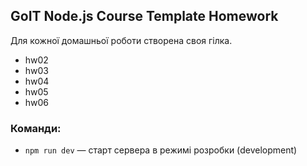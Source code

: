 ## GoIT Node.js Course Template Homework

Для кожної домашньої роботи створена своя гілка.

- hw02
- hw03
- hw04
- hw05
- hw06

### Команди:

- `npm run dev` &mdash; старт сервера в режимі розробки (development)
